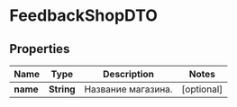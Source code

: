 

# FeedbackShopDTO

## Properties

Name | Type | Description | Notes
------------ | ------------- | ------------- | -------------
**name** | **String** | Название магазина. |  [optional]




